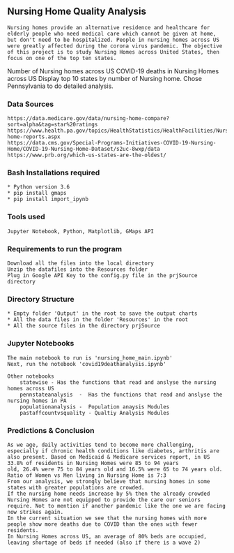 ## Nursing Home Quality Analysis
    Nursing homes provide an alternative residence and healthcare for elderly people who need medical care which cannot be given at home, but don't need to be hospitalized. People in nursing homes across US were greatly affected during the corona virus pandemic. The objective of this project is to study Nursing Homes across United States, then focus on one of the top ten states.

Number of Nursing homes across US
COVID-19 deaths in Nursing Homes across US
Display top 10 states by number of Nursing home.
Chose Pennsylvania to do detailed analysis.

### Data Sources
    https://data.medicare.gov/data/nursing-home-compare?sort=alpha&tag=star%20ratings
    https://www.health.pa.gov/topics/HealthStatistics/HealthFacilities/NursingHomeReports/Pages/nursing-home-reports.aspx
    https://data.cms.gov/Special-Programs-Initiatives-COVID-19-Nursing-Home/COVID-19-Nursing-Home-Dataset/s2uc-8wxp/data
    https://www.prb.org/which-us-states-are-the-oldest/

### Bash Installations required
    * Python version 3.6
    * pip install gmaps
    * pip install import_ipynb

### Tools used
    Jupyter Notebook, Python, Matplotlib, GMaps API
 
### Requirements to run the program
    Download all the files into the local directory
    Unzip the datafiles into the Resources folder 
    Plug in Google API Key to the config.py file in the prjSource directory    
    
### Directory Structure
    * Empty folder 'Output' in the root to save the output charts
    * All the data files in the folder 'Resources' in the root
    * All the source files in the directory prjSource
 
### Jupyter Notebooks
    The main notebook to run is 'nursing_home_main.ipynb'
    Next, run the notebook 'covid19deathanalysis.ipynb'
      
    Other notebooks
        statewise - Has the functions that read and anslyse the nursing homes across US
        pennstateanalysis  -  Has the functions that read and anslyse the nursing homes in PA
        populationanalysis -  Population anaysis Modules
        pastaffcountvsquality - Qualtiy Analysis Modules

    
### Predictions & Conclusion
    As we age, daily activities tend to become more challenging, especially if chronic health conditions like diabetes, arthritis are also present. Based on Medicaid & Medicare services report, in US 33.8% of residents in Nursing Homes were 85 to 94 years old, 26.4% were 75 to 84 years old and 16.5% were 65 to 74 years old.
    Ratio of Women vs Men living in Nursing Home is 7:3
    From our analysis, we strongly believe that nursing homes in some states with greater populations are crowded.
    If the nursing home needs increase by 5% then the already crowded Nursing Homes are not equipped to provide the care our seniors require. Not to mention if another pandemic like the one we are facing now strikes again.
    In the current situation we see that the nursing homes with more people show more deaths due to COVID than the ones with fewer residents.
    In Nursing Homes across US, an average of 80% beds are occupied, leaving shortage of beds if needed (also if there is a wave 2) 



